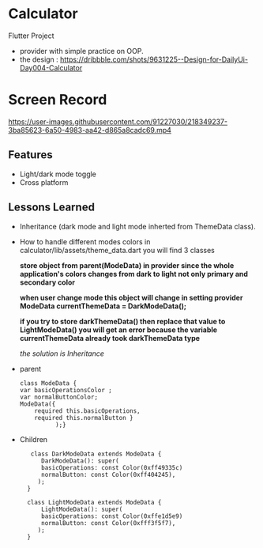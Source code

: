 
# Calculator

Flutter Project 

- provider with simple practice on OOP.
- the design : https://dribbble.com/shots/9631225--Design-for-DailyUi-Day004-Calculator

# Screen Record


https://user-images.githubusercontent.com/91227030/218349237-3ba85623-6a50-4983-aa42-d865a8cadc69.mp4



## Features

- Light/dark mode toggle
- Cross platform





## Lessons Learned

- Inheritance (dark mode and light mode inherted from ThemeData class).

- How to handle different modes colors 
   in calculator/lib/assets/theme_data.dart
   you will find 3 classes

    
    **store object from parent(ModeData) in provider since the whole application's colors changes from dark to light not only primary and secondary color**
    

    **when user change mode this object will change in setting provider  ModeData currentThemeData = DarkModeData();**

    **if you try to store darkThemeData() then replace that value to LightModeData() you will get an error because the variable currentThemeData already took darkThemeData type**

    *the solution is Inheritance*

- parent

      class ModeData {
      var basicOperationsColor ;
      var normalButtonColor;
      ModeData({
          required this.basicOperations,
          required this.normalButton }
                );}

- Children

         class DarkModeData extends ModeData {
            DarkModeData(): super(
            basicOperations: const Color(0xff49335c)
            normalButton: const Color(0xff404245),
           );
        }

        class LightModeData extends ModeData {
            LightModeData(): super(
            basicOperations: const Color(0xffe1d5e9)
            normalButton: const Color(0xfff3f5f7),
           );
        }


